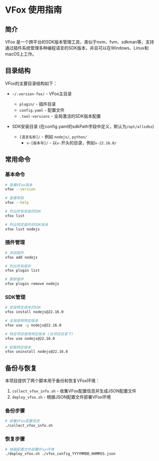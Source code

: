 # VFox 使用指南

## 简介

VFox 是一个跨平台的SDK版本管理工具，类似于nvm、fvm、sdkman等，支持通过插件系统管理多种编程语言的SDK版本，并且可以在Windows、Linux和macOS上工作。

## 目录结构

VFox的主要目录结构如下：

- `~/.version-fox/` - VFox主目录
  - `plugin/` - 插件目录
  - `config.yaml` - 配置文件
  - `.tool-versions` - 全局激活的SDK版本配置

- SDK安装目录 (在config.yaml的sdkPath字段中定义，默认为`/opt/allsdks`)
  - `[语言名称]/` - 例如 `nodejs/`, `python/`
    - `v-[版本号]/` - 以`v-`开头的目录，例如`v-22.16.0/`

## 常用命令

### 基本命令

```bash
# 查看VFox版本
vfox --version

# 查看帮助
vfox --help

# 列出所有安装的SDK
vfox list

# 列出特定插件的SDK版本
vfox list nodejs
```

### 插件管理

```bash
# 添加插件
vfox add nodejs

# 列出所有插件
vfox plugin list

# 删除插件
vfox plugin remove nodejs
```

### SDK管理

```bash
# 安装特定版本的SDK
vfox install nodejs@22.16.0

# 全局使用特定版本
vfox use -g nodejs@22.16.0

# 特定项目使用特定版本 (在项目目录下)
vfox use nodejs@22.16.0

# 卸载特定版本
vfox uninstall nodejs@22.16.0
```

## 备份与恢复

本项目提供了两个脚本用于备份和恢复VFox环境：

1. `collect_vfox_info.sh` - 收集VFox配置信息并生成JSON配置文件
2. `deploy_vfox.sh` - 根据JSON配置文件部署VFox环境

### 备份步骤

```bash
# 收集VFox配置信息
./collect_vfox_info.sh
```

### 恢复步骤

```bash
# 根据配置文件部署VFox环境
./deploy_vfox.sh ./vfox_config_YYYYMMDD_HHMMSS.json
``` 